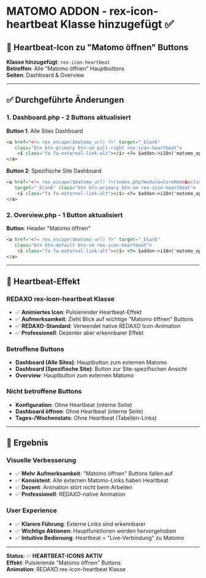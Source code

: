 # MATOMO ADDON - rex-icon-heartbeat Klasse hinzugefügt ✅

## 💓 Heartbeat-Icon zu "Matomo öffnen" Buttons

**Klasse hinzugefügt**: `rex-icon-heartbeat`  
**Betroffen**: Alle "Matomo öffnen" Hauptbuttons  
**Seiten**: Dashboard & Overview

---

## ✅ Durchgeführte Änderungen

### 1. Dashboard.php - 2 Buttons aktualisiert

**Button 1**: Alle Sites Dashboard
```html
<a href="<?= rex_escape($matomo_url) ?>" target="_blank" 
   class="btn btn-primary btn-sm pull-right rex-icon-heartbeat">
    <i class="fa fa-external-link-alt"></i> <?= $addon->i18n('matomo_open_matomo') ?>
</a>
```

**Button 2**: Spezifische Site Dashboard  
```html
<a href="<?= rex_escape($matomo_url) ?>/index.php?module=CoreHome&action=index&idSite=<?= $dashboard_site ?>&period=day&date=today" 
   target="_blank" class="btn btn-primary btn-sm rex-icon-heartbeat">
    <i class="fa fa-external-link-alt"></i> <?= $addon->i18n('matomo_open_matomo') ?>
</a>
```

### 2. Overview.php - 1 Button aktualisiert

**Button**: Header "Matomo öffnen"
```html
<a href="<?= rex_escape($matomo_url) ?>" target="_blank" 
   class="btn btn-default btn-sm rex-icon-heartbeat">
    <i class="fa fa-external-link-alt"></i> <?= $addon->i18n('matomo_open_matomo') ?>
</a>
```

---

## 💓 Heartbeat-Effekt

### REDAXO rex-icon-heartbeat Klasse
- ✅ **Animiertes Icon**: Pulsierender Heartbeat-Effekt
- ✅ **Aufmerksamkeit**: Zieht Blick auf wichtige "Matomo öffnen" Buttons
- ✅ **REDAXO-Standard**: Verwendet native REDAXO Icon-Animation
- ✅ **Professionell**: Dezenter aber erkennbarer Effekt

### Betroffene Buttons
- **Dashboard (Alle Sites)**: Hauptbutton zum externen Matomo
- **Dashboard (Spezifische Site)**: Button zur Site-spezifischen Ansicht
- **Overview**: Hauptbutton zum externen Matomo

### Nicht betroffene Buttons
- **Konfiguration**: Ohne Heartbeat (interne Seite)
- **Dashboard öffnen**: Ohne Heartbeat (interne Seite)
- **Tages-/Wochenstats**: Ohne Heartbeat (Tabellen-Links)

---

## 🎯 Ergebnis

### Visuelle Verbesserung
- ✅ **Mehr Aufmerksamkeit**: "Matomo öffnen" Buttons fallen auf
- ✅ **Konsistent**: Alle externen Matomo-Links haben Heartbeat
- ✅ **Dezent**: Animation stört nicht beim Arbeiten
- ✅ **Professionell**: REDAXO-native Animation

### User Experience  
- ✅ **Klarere Führung**: Externe Links sind erkennbarer
- ✅ **Wichtige Aktionen**: Hauptfunktionen werden hervorgehoben
- ✅ **Intuitive Bedienung**: Heartbeat = "Live-Verbindung" zu Matomo

---

**Status**: ✅ **HEARTBEAT-ICONS AKTIV**  
**Effekt**: Pulsierende "Matomo öffnen" Buttons  
**Animation**: REDAXO rex-icon-heartbeat Klasse